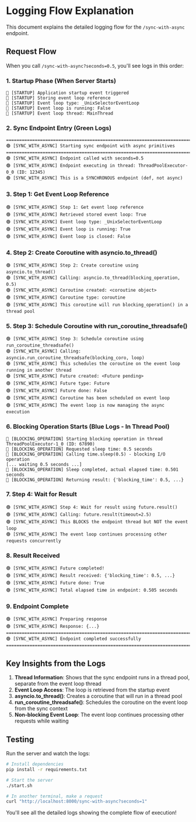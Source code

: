 # Logging Flow Explanation

This document explains the detailed logging flow for the `/sync-with-async` endpoint.

## Request Flow

When you call `/sync-with-async?seconds=0.5`, you'll see logs in this order:

### 1. Startup Phase (When Server Starts)
```
🚀 [STARTUP] Application startup event triggered
🚀 [STARTUP] Storing event loop reference
🚀 [STARTUP] Event loop type: _UnixSelectorEventLoop
🚀 [STARTUP] Event loop is running: False
🚀 [STARTUP] Event loop thread: MainThread
```

### 2. Sync Endpoint Entry (Green Logs)
```
================================================================================
🟢 [SYNC_WITH_ASYNC] Starting sync endpoint with async primitives
================================================================================
🟢 [SYNC_WITH_ASYNC] Endpoint called with seconds=0.5
🟢 [SYNC_WITH_ASYNC] Endpoint executing in thread: ThreadPoolExecutor-0_0 (ID: 12345)
🟢 [SYNC_WITH_ASYNC] This is a SYNCHRONOUS endpoint (def, not async)
```

### 3. Step 1: Get Event Loop Reference
```
🟢 [SYNC_WITH_ASYNC] Step 1: Get event loop reference
🟢 [SYNC_WITH_ASYNC] Retrieved stored event loop: True
🟢 [SYNC_WITH_ASYNC] Event loop type: _UnixSelectorEventLoop
🟢 [SYNC_WITH_ASYNC] Event loop is running: True
🟢 [SYNC_WITH_ASYNC] Event loop is closed: False
```

### 4. Step 2: Create Coroutine with asyncio.to_thread()
```
🟢 [SYNC_WITH_ASYNC] Step 2: Create coroutine using asyncio.to_thread()
🟢 [SYNC_WITH_ASYNC] Calling: asyncio.to_thread(blocking_operation, 0.5)
🟢 [SYNC_WITH_ASYNC] Coroutine created: <coroutine object>
🟢 [SYNC_WITH_ASYNC] Coroutine type: coroutine
🟢 [SYNC_WITH_ASYNC] This coroutine will run blocking_operation() in a thread pool
```

### 5. Step 3: Schedule Coroutine with run_coroutine_threadsafe()
```
🟢 [SYNC_WITH_ASYNC] Step 3: Schedule coroutine using run_coroutine_threadsafe()
🟢 [SYNC_WITH_ASYNC] Calling: asyncio.run_coroutine_threadsafe(blocking_coro, loop)
🟢 [SYNC_WITH_ASYNC] This schedules the coroutine on the event loop running in another thread
🟢 [SYNC_WITH_ASYNC] Future created: <Future pending>
🟢 [SYNC_WITH_ASYNC] Future type: Future
🟢 [SYNC_WITH_ASYNC] Future done: False
🟢 [SYNC_WITH_ASYNC] Coroutine has been scheduled on event loop
🟢 [SYNC_WITH_ASYNC] The event loop is now managing the async execution
```

### 6. Blocking Operation Starts (Blue Logs - In Thread Pool)
```
🔵 [BLOCKING_OPERATION] Starting blocking operation in thread ThreadPoolExecutor-1_0 (ID: 67890)
🔵 [BLOCKING_OPERATION] Requested sleep time: 0.5 seconds
🔵 [BLOCKING_OPERATION] Calling time.sleep(0.5) - blocking I/O operation
[... waiting 0.5 seconds ...]
🔵 [BLOCKING_OPERATION] Sleep completed, actual elapsed time: 0.501 seconds
🔵 [BLOCKING_OPERATION] Returning result: {'blocking_time': 0.5, ...}
```

### 7. Step 4: Wait for Result
```
🟢 [SYNC_WITH_ASYNC] Step 4: Wait for result using future.result()
🟢 [SYNC_WITH_ASYNC] Calling: future.result(timeout=2.5)
🟢 [SYNC_WITH_ASYNC] This BLOCKS the endpoint thread but NOT the event loop
🟢 [SYNC_WITH_ASYNC] The event loop continues processing other requests concurrently
```

### 8. Result Received
```
🟢 [SYNC_WITH_ASYNC] Future completed!
🟢 [SYNC_WITH_ASYNC] Result received: {'blocking_time': 0.5, ...}
🟢 [SYNC_WITH_ASYNC] Future done: True
🟢 [SYNC_WITH_ASYNC] Total elapsed time in endpoint: 0.505 seconds
```

### 9. Endpoint Complete
```
🟢 [SYNC_WITH_ASYNC] Preparing response
🟢 [SYNC_WITH_ASYNC] Response: {...}
================================================================================
🟢 [SYNC_WITH_ASYNC] Endpoint completed successfully
================================================================================
```

## Key Insights from the Logs

1. **Thread Information**: Shows that the sync endpoint runs in a thread pool, separate from the event loop thread
2. **Event Loop Access**: The loop is retrieved from the startup event
3. **asyncio.to_thread()**: Creates a coroutine that will run in a thread pool
4. **run_coroutine_threadsafe()**: Schedules the coroutine on the event loop from the sync context
5. **Non-blocking Event Loop**: The event loop continues processing other requests while waiting

## Testing

Run the server and watch the logs:

```bash
# Install dependencies
pip install -r requirements.txt

# Start the server
./start.sh

# In another terminal, make a request
curl "http://localhost:8000/sync-with-async?seconds=1"
```

You'll see all the detailed logs showing the complete flow of execution!


